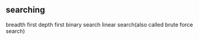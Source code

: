 searching
-----
breadth first
depth first
binary search
linear search(also called brute force search)
